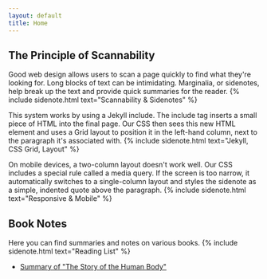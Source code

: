 ```yaml
---
layout: default
title: Home
---
```


## The Principle of Scannability

Good web design allows users to scan a page quickly to find what they're looking for. Long blocks of text can be intimidating. Marginalia, or sidenotes, help break up the text and provide quick summaries for the reader.
{% include sidenote.html text="Scannability & Sidenotes" %}

This system works by using a Jekyll include. The include tag inserts a small piece of HTML into the final page. Our CSS then sees this new HTML element and uses a Grid layout to position it in the left-hand column, next to the paragraph it's associated with.
{% include sidenote.html text="Jekyll, CSS Grid, Layout" %}

On mobile devices, a two-column layout doesn't work well. Our CSS includes a special rule called a media query. If the screen is too narrow, it automatically switches to a single-column layout and styles the sidenote as a simple, indented quote above the paragraph.
{% include sidenote.html text="Responsive & Mobile" %}


## Book Notes

Here you can find summaries and notes on various books.
{% include sidenote.html text="Reading List" %}

<p>
  <ul>
    <li><a href="{% link books/lieberman.md %}">Summary of "The Story of the Human Body"</a></li>
  </ul>
</p>

